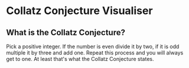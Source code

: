 # Collatz Conjecture Visualiser 
## What is the Collatz Conjecture?
Pick a positive integer. If the number is even divide it by two, if it is odd multiple it by three and add one. Repeat this process and you will always get to one. At least that's what the Collatz Conjecture states. 
